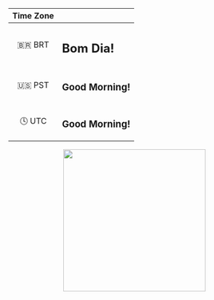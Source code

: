 <div align="center">
    <table align="left">
        <thead>
            <tr>
                <th>Time Zone</th>
                <th></th>
            </tr>
        </thead>
        <tbody>
            <tr>
                <td align="center">🇧🇷 BRT</td>
                <td><h2>Bom Dia!</h2></td>
            </tr>
            <tr>
                <td align="center">🇺🇸 PST</td>
                <td><h3>Good Morning!</h3></td>
            </tr>
            <tr>
                <td align="center">🕓 UTC</td>
                <td><h3>Good Morning!</h3></td>
            </tr>
        </tbody>
    </table>
    <div>
        <img src="https://raw.githubusercontent.com/MicaelliMedeiros/micaellimedeiros/master/image/computer-illustration.png" height="285px"/>
        </div>
    </div>
</div>
